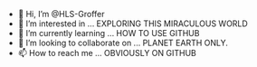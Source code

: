 - 👋 Hi, I’m @HLS-Groffer
- 👀 I’m interested in ... EXPLORING THIS MIRACULOUS WORLD
- 🌱 I’m currently learning ... HOW TO USE GITHUB
- 💞️ I’m looking to collaborate on ... PLANET EARTH ONLY. 
- 📫 How to reach me ... OBVIOUSLY ON GITHUB

<!---
HLS-Groffer/HLS-Groffer is a ✨ special ✨ repository because its `README.md` (this file) appears on your GitHub profile.
You can click the Preview link to take a look at your changes.
--->
